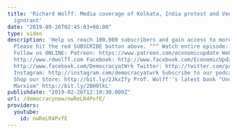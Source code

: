 ```yaml
---
title: 'Richard Wolff: Media coverage of Kolkata, India protest and Venezuela is painfully
  ignorant'
date: "2019-09-26T02:45:03+08:00"
type: video
description: 'Help us reach 100,000 subscribers and gain access to more studio time!
  Please hit the red SUBSCRIBE button above. ^^^ Watch entire episode: https://www.youtube.com/watch?v=Vn3IdvmS3go
  Follow us ONLINE: Patreon: https://www.patreon.com/economicupdate Websites: http://www.democracyatwork.info/econo...
  http://www.rdwolff.com Facebook: http://www.facebook.com/EconomicUpdate http://www.facebook.com/RichardDWolff
  http://www.facebook.com/DemocracyatWrk Twitter: http://twitter.com/profwolff http://twitter.com/democracyatwrk
  Instagram: http://instagram.com/democracyatwrk Subscribe to our podcast: http://economicupdate.libsyn.com
  Shop our Store: http://bit.ly/2JkxIfy Prof. Wolff''s latest book "Understanding
  Marxism" http://bit.ly/2BH0lkL'
publishdate: "2019-02-26T12:10:30.000Z"
url: /democracynow/nwReLR4PvfE/
providers:
  youtube:
    id: nwReLR4PvfE
---
```

